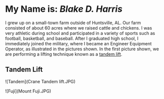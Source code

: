# My Name is: ***Blake D. Harris***
  I grew up on a small-town farm outside of Huntsville, AL. Our farm consisted of about 60 acres where we raised cattle and chickens. I was very athletic during school and participated in a variety of sports such as football, basketball, and baseball. After I graduated high school, I immediately joined the military, where I became an Engineer Equipment Operator, as illustrated in the pictures shown. In the first picture shown, we are performing a lifting technique known as a [tandem lift](https://www.spanco.com/tandem-lift-safe-practices/). 
## Tandem Lift 
![Tandem](Crane Tandem lift.JPG)

![Fuji](Mount Fuji.JPG)
